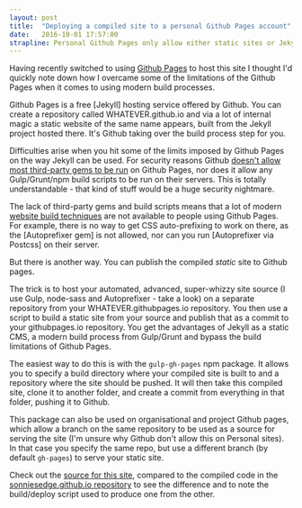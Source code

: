 ```yaml
---
layout: post
title:  "Deploying a compiled site to a personal Github Pages account"
date:   2016-10-01 17:57:00
strapline: Personal Github Pages only allow either static sites or Jekyll as a source, not both.
---
```


Having recently switched to using [Github Pages]() to host this site I thought I'd quickly note down how I overcame some of the limitations of the Github Pages when it comes to using modern build processes.

Github Pages is a free [Jekyll] hosting service offered by Github. You can create a repository called WHATEVER.github.io and via a lot of internal magic a static website of the same name appears, built from the Jekyll project hosted there. It's Github taking over the build process step for you.

Difficulties arise when you hit some of the limits imposed by Github Pages on the way Jekyll can be used. For security reasons Github [doesn't allow most third-party gems to be run]() on Github Pages, nor does it allow any Gulp/Grunt/npm build scripts to be run on their servers. This is totally understandable - that kind of stuff would be a huge security nightmare.

The lack of third-party gems and build scripts means that a lot of modern [website build techniques]() are not available to people using Github Pages. For example, there is no way to get CSS auto-prefixing to work on there, as the [Autoprefixer gem] is not allowed, nor can you run [Autoprefixer via Postcss] on their server.

But there is another way. You can publish the compiled _static_ site to Github pages.

The trick is to host your automated, advanced, super-whizzy site source (I use Gulp, node-sass and Autoprefixer - take a look) on a separate repository from your WHATEVER.githubpages.io repository. You then use a script to build a static site from your source and publish that as a commit to your githubpages.io repository. You get the advantages of Jekyll as a static CMS, a modern build process from Gulp/Grunt and bypass the build limitations of Github Pages.

The easiest way to do this is with the `gulp-gh-pages` npm package. It allows you to specify a build directory where your compiled site is built to and a repository where the site should be pushed. It will then take this compiled site, clone it to another folder, and create a commit from everything in that folder, pushing it to Github.

This package can also be used on organisational and project Github pages, which allow a branch on the same repository to be used as a source for serving the site (I'm unsure why Github don't allow this on Personal sites). In that case you specify the same repo, but use a different branch (by default `gh-pages`) to serve your static site.

Check out the [source for this site](), compared to the compiled code in the [sonniesedge.github.io repository]() to see the difference and to note the build/deploy script used to produce one from the other.
